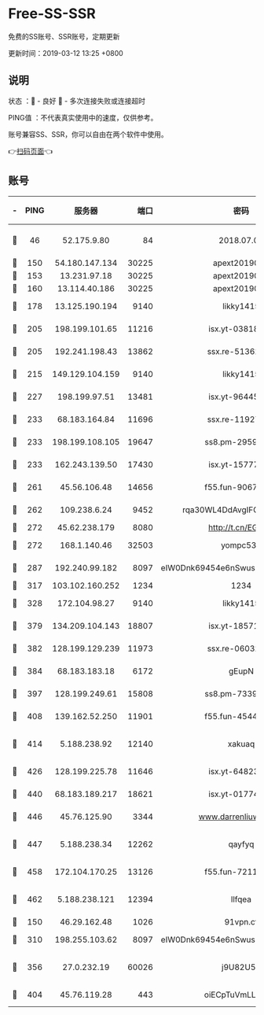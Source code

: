 # Free-SS-SSR

免费的SS账号、SSR账号，定期更新

更新时间：2019-03-12 13:25 +0800

## 说明

状态     ：🙂 - 良好 🙁 - 多次连接失败或连接超时

PING值   ：不代表真实使用中的速度，仅供参考。

账号兼容SS、SSR，你可以自由在两个软件中使用。

👉[扫码页面](https://liesauer.github.io/Free-SS-SSR/)👈

## 账号

|-|PING|服务器|端口|密码|加密方式|区域|
|:----:|:----:|:-----:|-----:|:----:|:----:|:----:|
|🙂|46|52.175.9.80|84|2018.07.07|chacha20-ietf-poly1305|HK|
|🙂|150|54.180.147.134|30225|apext2019006|chacha20|KR|
|🙂|153|13.231.97.18|30225|apext2019006|chacha20|JP|
|🙂|160|13.114.40.186|30225|apext2019006|chacha20|JP|
|🙂|178|13.125.190.194|9140|likky1415|aes-256-cfb|KR|
|🙂|205|198.199.101.65|11216|isx.yt-03818294|aes-256-cfb|US|
|🙂|205|192.241.198.43|13862|ssx.re-51362067|aes-256-cfb|US|
|🙂|215|149.129.104.159|9140|likky1415|aes-256-cfb|HK|
|🙂|227|198.199.97.51|13481|isx.yt-96445521|aes-256-cfb|US|
|🙂|233|68.183.164.84|11696|ssx.re-11927481|aes-256-cfb|US|
|🙂|233|198.199.108.105|19647|ss8.pm-29593993|aes-256-cfb|US|
|🙂|233|162.243.139.50|17430|isx.yt-15777676|aes-256-cfb|US|
|🙂|261|45.56.106.48|14656|f55.fun-90673121|aes-256-cfb|US|
|🙂|262|109.238.6.24|9452|rqa30WL4DdAvgIFG6Fs3znzTa|aes-256-cfb|FR|
|🙂|272|45.62.238.179|8080|http://t.cn/EGJIyrl|rc4-md5|CA|
|🙂|272|168.1.140.46|32503|yompc535|aes-256-cfb|AU|
|🙂|287|192.240.99.182|8097|eIW0Dnk69454e6nSwuspv9DmS201tQ0D|aes-256-cfb|US|
|🙂|317|103.102.160.252|1234|1234|rc4-md5|JP|
|🙂|328|172.104.98.27|9140|likky1415|aes-256-cfb|JP|
|🙂|379|134.209.104.143|18807|isx.yt-18571231|aes-256-cfb|SG|
|🙂|382|128.199.129.239|11973|ssx.re-06032679|aes-256-cfb|SG|
|🙂|384|68.183.183.18|6172|gEupN|aes-256-cfb|SG|
|🙂|397|128.199.249.61|15808|ss8.pm-73399565|aes-256-cfb|SG|
|🙂|408|139.162.52.250|11901|f55.fun-45440125|aes-256-cfb|SG|
|🙂|414|5.188.238.92|12140|xakuaq|chacha20-ietf-poly1305|BR|
|🙂|426|128.199.225.78|11646|isx.yt-64823224|aes-256-cfb|SG|
|🙂|440|68.183.189.217|18621|isx.yt-01774283|aes-256-cfb|SG|
|🙂|446|45.76.125.90|3344|www.darrenliuwei.com|aes-256-cfb|AU|
|🙂|447|5.188.238.34|12262|qayfyq|chacha20-ietf-poly1305|BR|
|🙂|458|172.104.170.25|13126|f55.fun-72116969|aes-256-cfb|SG|
|🙂|462|5.188.238.121|12394|llfqea|chacha20-ietf-poly1305|BR|
|🙂|150|46.29.162.48|1026|91vpn.cf|rc4-md5|RU|
|🙂|310|198.255.103.62|8097|eIW0Dnk69454e6nSwuspv9DmS201tQ0D|aes-256-cfb|US|
|🙂|356|27.0.232.19|60026|j9U82U53|xchacha20-ietf-poly1305|HK|
|🙁|404|45.76.119.28|443|oiECpTuVmLLxk4Ts|aes-256-cfb|AU|
